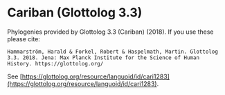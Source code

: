 # Cariban (Glottolog 3.3)

Phylogenies provided by Glottolog 3.3 (Cariban) (2018). If you use these please cite:

```
Hammarström, Harald & Forkel, Robert & Haspelmath, Martin. Glottolog 3.3. 2018. Jena: Max Planck Institute for the Science of Human History. https://glottolog.org/
```

See  [https://glottolog.org/resource/languoid/id/cari1283](https://glottolog.org/resource/languoid/id/cari1283).

